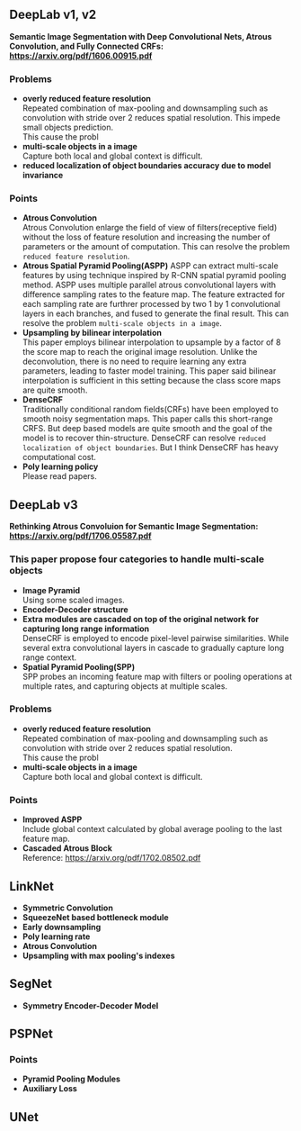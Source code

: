 ## DeepLab v1, v2
<b>Semantic Image Segmentation with Deep Convolutional Nets, Atrous Convolution, and Fully Connected CRFs: https://arxiv.org/pdf/1606.00915.pdf</b>

### Problems
- **overly reduced feature resolution** <br/>
Repeated combination of max-pooling and downsampling such as convolution with stride over 2 reduces spatial resolution. This impede small objects prediction.<br/>
This cause the probl
- **multi-scale objects in a image**<br/>
Capture both local and global context is difficult.
- **reduced localization of object boundaries accuracy due to model invariance**

### Points
- **Atrous Convolution**<br/>
Atrous Convolution enlarge the field of view of filters(receptive field) without the loss of feature resolution and increasing the number of parameters or the amount of computation. This can resolve the problem `reduced feature resolution`.
- **Atrous Spatial Pyramid Pooling(ASPP)**
ASPP can extract multi-scale features by using technique inspired by R-CNN spatial pyramid pooling method. ASPP uses multiple parallel atrous convolutional layers with difference sampling rates to the feature map. The feature extracted for each sampling rate are furthrer processed by two 1 by 1 convolutional layers in each branches, and fused to generate the final result. This can resolve the problem `multi-scale objects in a image`.
- **Upsampling by bilinear interpolation**<br/>
This paper employs bilinear interpolation to upsample by a factor of 8 the score map to reach the original image resolution.
Unlike the deconvolution, there is no need to require learning any extra parameters, leading to faster model training. This paper said bilinear interpolation is sufficient in this setting because the class score maps are quite smooth.
- **DenseCRF**<br/>
Traditionally conditional random fields(CRFs) have been employed to smooth noisy segmentation maps. This paper calls this short-range CRFS. But deep based models are quite smooth and the goal of the model is to recover thin-structure. DenseCRF can resolve `reduced localization of object boundaries`. But I think DenseCRF has heavy computational cost.
- **Poly learning policy**<br/>
Please read papers.

## DeepLab v3
<b>Rethinking Atrous Convoluion for Semantic Image Segmentation: https://arxiv.org/pdf/1706.05587.pdf</b>

### This paper propose four categories to handle multi-scale objects
- **Image Pyramid**<br/>
Using some scaled images.
- **Encoder-Decoder structure**
- **Extra modules are cascaded on top of the original network for capturing long range information**<br/>
DenseCRF is employed to encode pixel-level pairwise similarities. While several extra convolutional layers in cascade to gradually capture long range context.
- **Spatial Pyramid Pooling(SPP)**<br/>
SPP probes an incoming feature map with filters or pooling operations at multiple rates, and capturing objects at multiple scales.

### Problems
- **overly reduced feature resolution** <br/>
Repeated combination of max-pooling and downsampling such as convolution with stride over 2 reduces spatial resolution.<br/>
This cause the probl
- **multi-scale objects in a image**<br/>
Capture both local and global context is difficult.

### Points
- **Improved ASPP**<br/>
Include global context calculated by global average pooling to the last feature map.
- **Cascaded Atrous Block**<br/>
Reference: https://arxiv.org/pdf/1702.08502.pdf

## LinkNet
- **Symmetric Convolution**
- **SqueezeNet based bottleneck module**
- **Early downsampling**
- **Poly learning rate**
- **Atrous Convolution**
- **Upsampling with max pooling's indexes**

## SegNet
- **Symmetry Encoder-Decoder Model**

## PSPNet
### Points
- **Pyramid Pooling Modules**
- **Auxiliary Loss**

## UNet
